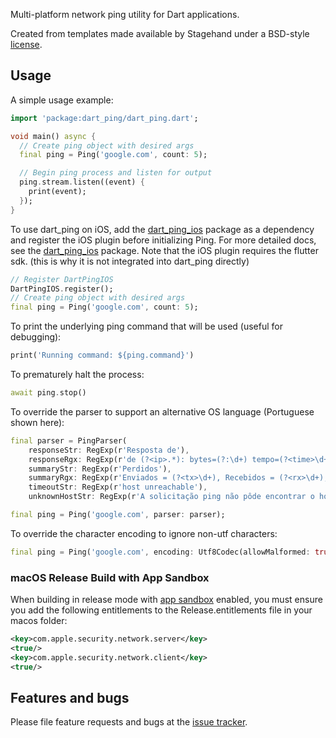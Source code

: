 Multi-platform network ping utility for Dart applications.

Created from templates made available by Stagehand under a BSD-style
[license](https://github.com/dart-lang/stagehand/blob/master/LICENSE).

## Usage

A simple usage example:

```dart
import 'package:dart_ping/dart_ping.dart';

void main() async {
  // Create ping object with desired args
  final ping = Ping('google.com', count: 5);

  // Begin ping process and listen for output
  ping.stream.listen((event) {
    print(event);
  });
}
```

To use dart_ping on iOS, add the [dart_ping_ios](https://pub.dev/packages/dart_ping_ios) package as a dependency and register the iOS plugin before initializing Ping. For more detailed docs, see the [dart_ping_ios](https://pub.dev/packages/dart_ping_ios) package. Note that the iOS plugin requires the flutter sdk. (this is why it is not integrated into dart_ping directly)

```dart
// Register DartPingIOS
DartPingIOS.register();
// Create ping object with desired args
final ping = Ping('google.com', count: 5);
```

To print the underlying ping command that will be used
(useful for debugging):

```dart
print('Running command: ${ping.command}')
```

To prematurely halt the process:

```dart
await ping.stop()
```

To override the parser to support an alternative OS language
(Portuguese shown here):

```dart
final parser = PingParser(
    responseStr: RegExp(r'Resposta de'),
    responseRgx: RegExp(r'de (?<ip>.*): bytes=(?:\d+) tempo=(?<time>\d+)ms TTL=(?<ttl>\d+)'),
    summaryStr: RegExp(r'Perdidos'),
    summaryRgx: RegExp(r'Enviados = (?<tx>\d+), Recebidos = (?<rx>\d+), Perdidos = (?:\d+)'),
    timeoutStr: RegExp(r'host unreachable'),
    unknownHostStr: RegExp(r'A solicitação ping não pôde encontrar o host'));

final ping = Ping('google.com', parser: parser);
```

To override the character encoding to ignore non-utf characters:

```dart
final ping = Ping('google.com', encoding: Utf8Codec(allowMalformed: true));
```

### macOS Release Build with App Sandbox
When building in release mode with [app sandbox](https://developer.apple.com/documentation/security) enabled, you must ensure you add the following entitlements to the Release.entitlements file in your macos folder:

```xml
<key>com.apple.security.network.server</key>
<true/>
<key>com.apple.security.network.client</key>
<true/>
```

## Features and bugs

Please file feature requests and bugs at the [issue tracker][tracker].

[tracker]: https://github.com/point-source/dart_ping/issues
